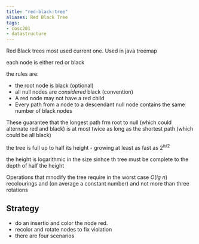 ```yaml
---
title: "red-black-tree"
aliases: Red Black Tree
tags: 
- cosc201
- datastructure
---
```




Red Black trees
most used current one. Used in java treemap

each node is either red or black

the rules are:
- the root node is black (optional)
- all null nodes are _considered_ black (convention)
- A red node may not have a red child
- Every path from a node to a descendant null node contains the same number of black nodes

These guarantee that the longest path frm root to null (which could alternate red and black) is at most twice as long as the shortest path (which could be all black)

the tree is full up to half its height - growing at least as fast as $2^{h/2}$

the height is logarithmic in the size sinhce th tree must be complete to the depth of half the height

Operations that mnodify the tree require in the worst case $O(lg\ n)$ recolourings and (on average a constant number) and not more than three rotations

## Strategy
- do an insertio and color the node red.
- recolor and rotate nodes to fix violation
- there are four scenarios
